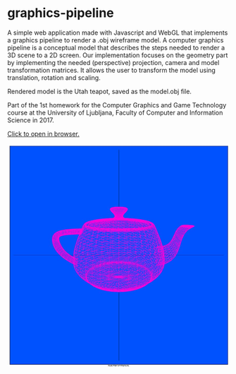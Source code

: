 # graphics-pipeline

A simple web application made with Javascript and WebGL that implements a graphics pipeline to render a .obj wireframe model. 
A computer graphics pipeline is a conceptual model that describes the steps needed to render a 3D scene to a 2D screen. Our implementation focuses on the geometry part by implementing the needed (perspective) projection, camera and model transformation matrices. It allows the user to transform the model using translation, rotation and scaling. 

Rendered model is the Utah teapot, saved as the model.obj file. 

Part of the 1st homework for the Computer Graphics and Game Technology course at the University of Ljubljana, Faculty of Computer and Information Science in 2017.

[Click to open in browser.](https://ia6382.github.io/graphics-pipeline/)

![teapot](teapot.JPG)
